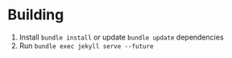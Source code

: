 # Building

1. Install `bundle install` or update `bundle update` dependencies 
2. Run `bundle exec jekyll serve --future`
